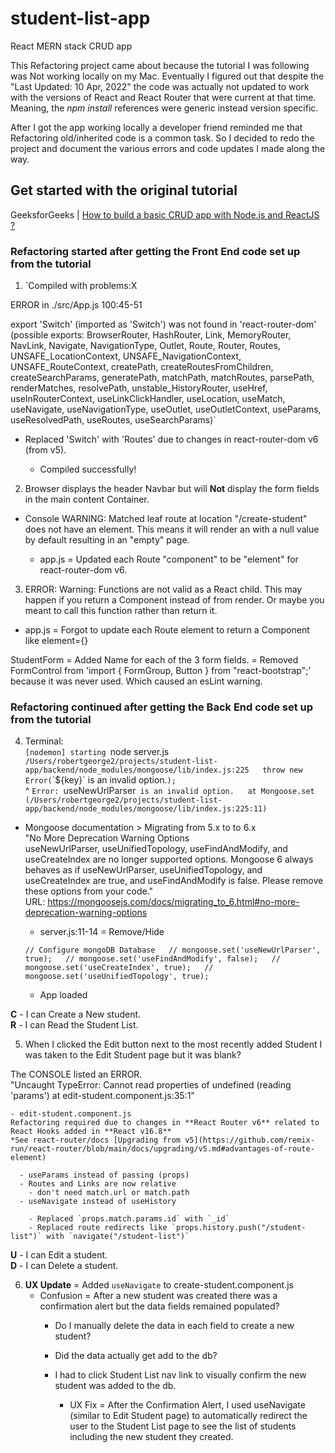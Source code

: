 # student-list-app
React MERN stack CRUD app  

This Refactoring project came about because the tutorial I was following was Not working locally on my Mac.
Eventually I figured out that despite the "Last Updated: 10 Apr, 2022" the code was actually not updated to work with the versions of React and React Router that were current at that time. Meaning, the *npm install* references were generic instead version specific.  

After I got the app working locally a developer friend reminded me that Refactoring old/inherited code is a common task. So I decided to redo the project and document the various errors and code updates I made along the way.  

## Get started with the original tutorial
GeeksforGeeks | [How to build a basic CRUD app with Node.js and ReactJS ?](https://www.geeksforgeeks.org/how-to-build-a-basic-crud-app-with-node-js-and-reactjs/)

### Refactoring started after getting the Front End code set up from the tutorial

1. `Compiled with problems:X  

  ERROR in ./src/App.js 100:45-51  

  export 'Switch' (imported as 'Switch') was not found in 'react-router-dom' (possible exports: BrowserRouter, HashRouter, Link, MemoryRouter, NavLink, Navigate, NavigationType, Outlet, Route, Router, Routes, UNSAFE_LocationContext, UNSAFE_NavigationContext, UNSAFE_RouteContext, createPath, createRoutesFromChildren, createSearchParams, generatePath, matchPath, matchRoutes, parsePath, renderMatches, resolvePath, unstable_HistoryRouter, useHref, useInRouterContext, useLinkClickHandler, useLocation, useMatch, useNavigate, useNavigationType, useOutlet, useOutletContext, useParams, useResolvedPath, useRoutes, useSearchParams)`  
  
  - Replaced 'Switch' with 'Routes' due to changes in react-router-dom v6 (from v5).  

    - Compiled successfully!  

2. Browser displays the header Navbar but will **Not** display the form fields in the main content Container.  

  - Console WARNING: Matched leaf route at location "/create-student" does not have an element. This means it will render an <Outlet /> with a null value by default resulting in an "empty" page.  
  
    - app.js = Updated each Route "component" to be "element" for react-router-dom v6.  

3. ERROR: Warning: Functions are not valid as a React child. This may happen if you return a Component instead of <Component /> from render. Or maybe you meant to call this function rather than return it.  

  - app.js = Forgot to update each Route element to return a Component like element={<CreateStudent />}  
  
  StudentForm = Added <label htmlFor="Name">Name</label> for each of the 3 form fields.
            = Removed FormControl from 'import { FormGroup, Button } from "react-bootstrap";' because it was never used. Which caused an esLint warning.

### Refactoring continued after getting the Back End code set up from the tutorial

4. Terminal:  
  `[nodemon] starting `node server.js`  
  /Users/robertgeorge2/projects/student-list-app/backend/node_modules/mongoose/lib/index.js:225  
      throw new Error(`\`${key}\` is an invalid option.`);`  
      ^
  `Error: `useNewUrlParser` is an invalid option.  
      at Mongoose.set (/Users/robertgeorge2/projects/student-list-app/backend/node_modules/mongoose/lib/index.js:225:11)`  

  - Mongoose documentation > Migrating from 5.x to to 6.x  
        "No More Deprecation Warning Options  
        useNewUrlParser, useUnifiedTopology, useFindAndModify, and useCreateIndex are no longer supported options. Mongoose 6 always behaves as if useNewUrlParser, useUnifiedTopology, and useCreateIndex are true, and useFindAndModify is false. Please remove these options from your code."  
        URL: https://mongoosejs.com/docs/migrating_to_6.html#no-more-deprecation-warning-options

    - server.js:11-14 = Remove/Hide  

    `// Configure mongoDB Database  
    // mongoose.set('useNewUrlParser', true);  
    // mongoose.set('useFindAndModify', false);  
    // mongoose.set('useCreateIndex', true);  
    // mongoose.set('useUnifiedTopology', true);`  

      - App loaded  

**C** - I can Create a New student.  
**R** - I can Read the Student List.  

5. When I clicked the Edit button next to the most recently added Student I was taken to the Edit Student page but it was blank?  

  The CONSOLE listed an ERROR.  
  "Uncaught TypeError: Cannot read properties of undefined (reading 'params') at edit-student.component.js:35:1"  

    - edit-student.component.js  
    Refactoring required due to changes in **React Router v6** related to React Hooks added in **React v16.8**  
    *See react-router/docs [Upgrading from v5](https://github.com/remix-run/react-router/blob/main/docs/upgrading/v5.md#advantages-of-route-element)

      - useParams instead of passing (props)
      - Routes and Links are now relative
        - don't need match.url or match.path
      - useNavigate instead of useHistory

        - Replaced `props.match.params.id` with `_id`
        - Replaced route redirects like `props.history.push("/student-list")` with `navigate("/student-list")`

**U** - I can Edit a student.  
**D** - I can Delete a student.  

6. **UX Update** = Added `useNavigate` to create-student.component.js  
    - Confusion = After a new student was created there was a confirmation alert but the data fields remained populated?  
      - Do I manually delete the data in each field to create a new student?  
      - Did the data actually get add to the db?  
      - I had to click Student List nav link to visually confirm the new student was added to the db.  

        - UX Fix = After the Confirmation Alert, I used useNavigate (similar to Edit Student page) to automatically redirect the user to the Student List page to see the list of students including the new student they created.  